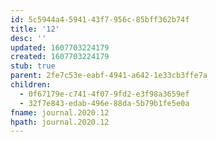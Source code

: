 ```yaml
---
id: 5c5944a4-5941-43f7-956c-85bff362b74f
title: '12'
desc: ''
updated: 1607703224179
created: 1607703224179
stub: true
parent: 2fe7c53e-eabf-4941-a642-1e33cb3ffe7a
children:
  - 0f67179e-c741-4f07-9fd2-e3f98a3659ef
  - 32f7e843-edab-496e-88da-5b79b1fe5e0a
fname: journal.2020.12
hpath: journal.2020.12
---
```



